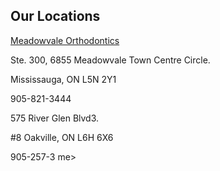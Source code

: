 ## Our Locations
<div class="row"><div class="col-md-6">

[Meadowvale Orthodontics](https://maps.google.ca/maps?f=q&amp;source=embed&amp;hl=en&amp;geocode=&amp;q=Ste.+300,+6855+Meadowvale+Town+Centre+Circle+Mississauga,+ON++L5N+2Y1&amp;aq=&amp;sll=43.584172,-79.758583&amp;sspn=0.010321,0.01929&amp;ie=UTF8&amp;hq=&amp;hnear=312-6855+Meadowvale+Town+Centre+Cir+%23300,+Mississauga,+Ontario+L5N+2Y1&amp;t=m&amp;ll=43.5904,-79.755592&amp;spn=0.021758,0.036478&amp;z=14&amp;iwloc=A)

Ste. 300, 6855 Meadowvale Town Centre Circle. 

Mississauga, ON L5N 2Y1 

905-821-3444

</div><div class="col-md-6">



575 River Glen Blvd3.

\#8 Oakville, ON L6H 6X6 

905-257-3
me>
</div></div>
